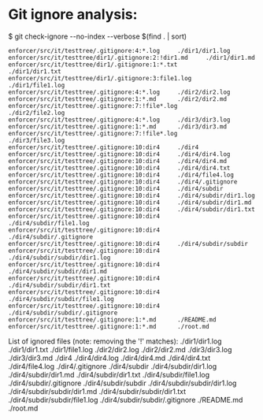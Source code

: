 # Git ignore analysis:
$ git check-ignore --no-index --verbose $(find . | sort)
```
enforcer/src/it/testtree/.gitignore:4:*.log     ./dir1/dir1.log
enforcer/src/it/testtree/dir1/.gitignore:2:!dir1.md     ./dir1/dir1.md
enforcer/src/it/testtree/dir1/.gitignore:1:*.txt        ./dir1/dir1.txt
enforcer/src/it/testtree/dir1/.gitignore:3:file1.log    ./dir1/file1.log
enforcer/src/it/testtree/.gitignore:4:*.log     ./dir2/dir2.log
enforcer/src/it/testtree/.gitignore:1:*.md      ./dir2/dir2.md
enforcer/src/it/testtree/.gitignore:7:!file*.log        ./dir2/file2.log
enforcer/src/it/testtree/.gitignore:4:*.log     ./dir3/dir3.log
enforcer/src/it/testtree/.gitignore:1:*.md      ./dir3/dir3.md
enforcer/src/it/testtree/.gitignore:7:!file*.log        ./dir3/file3.log
enforcer/src/it/testtree/.gitignore:10:dir4     ./dir4
enforcer/src/it/testtree/.gitignore:10:dir4     ./dir4/dir4.log
enforcer/src/it/testtree/.gitignore:10:dir4     ./dir4/dir4.md
enforcer/src/it/testtree/.gitignore:10:dir4     ./dir4/dir4.txt
enforcer/src/it/testtree/.gitignore:10:dir4     ./dir4/file4.log
enforcer/src/it/testtree/.gitignore:10:dir4     ./dir4/.gitignore
enforcer/src/it/testtree/.gitignore:10:dir4     ./dir4/subdir
enforcer/src/it/testtree/.gitignore:10:dir4     ./dir4/subdir/dir1.log
enforcer/src/it/testtree/.gitignore:10:dir4     ./dir4/subdir/dir1.md
enforcer/src/it/testtree/.gitignore:10:dir4     ./dir4/subdir/dir1.txt
enforcer/src/it/testtree/.gitignore:10:dir4     ./dir4/subdir/file1.log
enforcer/src/it/testtree/.gitignore:10:dir4     ./dir4/subdir/.gitignore
enforcer/src/it/testtree/.gitignore:10:dir4     ./dir4/subdir/subdir
enforcer/src/it/testtree/.gitignore:10:dir4     ./dir4/subdir/subdir/dir1.log
enforcer/src/it/testtree/.gitignore:10:dir4     ./dir4/subdir/subdir/dir1.md
enforcer/src/it/testtree/.gitignore:10:dir4     ./dir4/subdir/subdir/dir1.txt
enforcer/src/it/testtree/.gitignore:10:dir4     ./dir4/subdir/subdir/file1.log
enforcer/src/it/testtree/.gitignore:10:dir4     ./dir4/subdir/subdir/.gitignore
enforcer/src/it/testtree/.gitignore:1:*.md      ./README.md
enforcer/src/it/testtree/.gitignore:1:*.md      ./root.md
```

List of ignored files (note: removing the '!' matches):
./dir1/dir1.log
./dir1/dir1.txt
./dir1/file1.log
./dir2/dir2.log
./dir2/dir2.md
./dir3/dir3.log
./dir3/dir3.md
./dir4
./dir4/dir4.log
./dir4/dir4.md
./dir4/dir4.txt
./dir4/file4.log
./dir4/.gitignore
./dir4/subdir
./dir4/subdir/dir1.log
./dir4/subdir/dir1.md
./dir4/subdir/dir1.txt
./dir4/subdir/file1.log
./dir4/subdir/.gitignore
./dir4/subdir/subdir
./dir4/subdir/subdir/dir1.log
./dir4/subdir/subdir/dir1.md
./dir4/subdir/subdir/dir1.txt
./dir4/subdir/subdir/file1.log
./dir4/subdir/subdir/.gitignore
./README.md
./root.md
